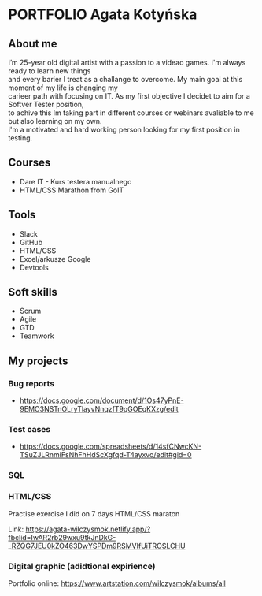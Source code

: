 # PORTFOLIO Agata Kotyńska #

## About me ##

I’m 25-year old digital artist with a passion to a videao games. I'm always ready to learn new things                                       
and every barier I treat as a challange to overcome. My main goal at this moment of my life is changing my                                     
carieer path with focusing on IT. As my first objective I decidet to aim for a Softver Tester position,                                       
to achive this Im taking part in different courses or webinars avaliable to me but also learning on my own.                                              
I'm a motivated and hard working person looking for my first position in testing.

## Courses ##
- Dare IT - Kurs testera manualnego
- HTML/CSS Marathon from GoIT

 ## Tools ##
 
 - Slack
 - GitHub
 - HTML/CSS
 - Excel/arkusze Google
 - Devtools
 
## Soft skills ##

- Scrum
- Agile
- GTD
- Teamwork

## My projects ##

### Bug reports ###

- https://docs.google.com/document/d/1Os47yPnE-9EMO3NSTnOLryTlayvNnqzfT9qGOEqKXzg/edit

### Test cases ###

- https://docs.google.com/spreadsheets/d/14sfCNwcKN-TSuZJLRnmiFsNhFhHdScXgfqd-T4ayxvo/edit#gid=0

### SQL ###

### HTML/CSS ###

Practise exercise I did on 7 days HTML/CSS maraton 

Link:  https://agata-wilczysmok.netlify.app/?fbclid=IwAR2rb29wxu9tkJnDkG-_RZQG7JEU0kZO463DwYSPDm9RSMVIfUiTROSLCHU

### Digital graphic (adidtional expirience) ###

Portfolio online: https://www.artstation.com/wilczysmok/albums/all

